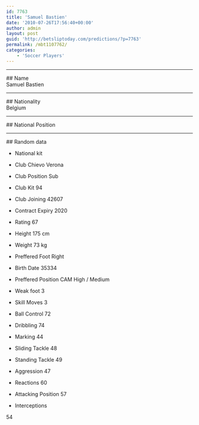 ```yaml
---
id: 7763
title: 'Samuel Bastien'
date: '2010-07-26T17:56:40+00:00'
author: admin
layout: post
guid: 'http://betsliptoday.com/predictions/?p=7763'
permalink: /mbt1107762/
categories:
    - 'Soccer Players'
---
```


- - - - - -

\## Name  
 Samuel Bastien

- - - - - -

\## Nationality  
 Belgium

- - - - - -

\## National Position

- - - - - -

\## Random data

- National kit
- Club
 Chievo Verona

- Club Position
 Sub

- Club Kit
 94

- Club Joining
 42607

- Contract Expiry
 2020

- Rating
 67

- Height
 175 cm

- Weight
 73 kg

- Preffered Foot
 Right

- Birth Date
 35334

- Preffered Position
 CAM High / Medium

- Weak foot
 3

- Skill Moves
 3

- Ball Control
 72

- Dribbling
 74

- Marking
 44

- Sliding Tackle
 48

- Standing Tackle
 49

- Aggression
 47

- Reactions
 60

- Attacking Position
 57

- Interceptions

 54